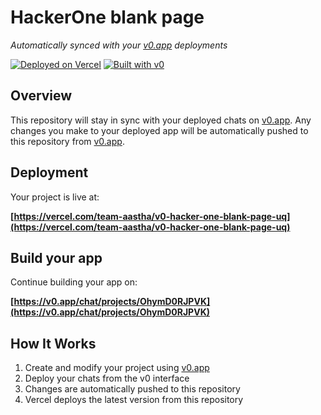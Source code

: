 # HackerOne blank page

*Automatically synced with your [v0.app](https://v0.app) deployments*

[![Deployed on Vercel](https://img.shields.io/badge/Deployed%20on-Vercel-black?style=for-the-badge&logo=vercel)](https://vercel.com/team-aastha/v0-hacker-one-blank-page-uq)
[![Built with v0](https://img.shields.io/badge/Built%20with-v0.app-black?style=for-the-badge)](https://v0.app/chat/projects/OhymD0RJPVK)

## Overview

This repository will stay in sync with your deployed chats on [v0.app](https://v0.app).
Any changes you make to your deployed app will be automatically pushed to this repository from [v0.app](https://v0.app).

## Deployment

Your project is live at:

**[https://vercel.com/team-aastha/v0-hacker-one-blank-page-uq](https://vercel.com/team-aastha/v0-hacker-one-blank-page-uq)**

## Build your app

Continue building your app on:

**[https://v0.app/chat/projects/OhymD0RJPVK](https://v0.app/chat/projects/OhymD0RJPVK)**

## How It Works

1. Create and modify your project using [v0.app](https://v0.app)
2. Deploy your chats from the v0 interface
3. Changes are automatically pushed to this repository
4. Vercel deploys the latest version from this repository